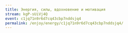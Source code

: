 ```yaml
---
title: Энергия, силы, вдохновение и мотивация
stream: kgP-sUiVj4Q
event: c1jq71n9r6d7cq43cbp7nddsjq4
permalink: /enjoy/energy/c1jq71n9r6d7cq43cbp7nddsjq4/
---
```

